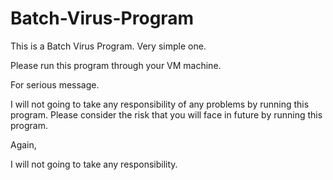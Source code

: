 # Batch-Virus-Program
This is a Batch Virus Program. Very simple one.

Please run this program through your VM machine. 

For serious message.

I will not going to take any responsibility of any problems by running this program.
Please consider the risk that you will face in future by running this program.

Again,

I will not going to take any responsibility.
